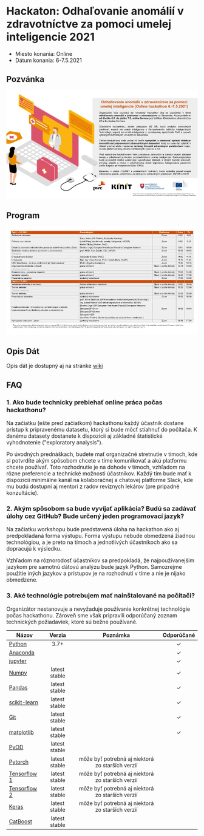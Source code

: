# Hackaton: Odhaľovanie anomálií v zdravotníctve za pomoci umelej inteligencie 2021

- Miesto konania: Online
- Dátum konania: 6-7.5.2021

## Pozvánka
![Invitation](images/invitation.jpg)

## Program
![Program](images/program.jpg)

## Opis Dát
Opis dát je dostupný aj na stránke [wiki](https://github.com/National-project-of-AI-adoption-in-HC/Hackaton_2021/wiki/Opis-D%C3%A1t)

## FAQ

### 1. Ako bude technicky prebiehať online práca počas hackathonu?

Na začiatku (ešte pred začiatkom) hackathonu každý účastník dostane prístup k pripravenému datasetu, ktorý si bude môcť stiahnuť do počítača. K danému datasety dostanete k dispozícii aj základné štatistické vyhodnotenie ("exploratory analysis"). 

Po úvodných prednáškach, budete mať organizačné stretnutie v tímoch, kde si potvrdíte akým spôsobom chcete v tíme komunikovať a akú platformu chcete používať. Toto rozhodnutie je na dohode v tímoch, vzhľadom na rôzne preferencie a technické možnosti účastníkov. Každý tím bude mať k dispozícii minimálne kanál na kolaboračnej a chatovej platforme Slack, kde mu budú dostupní aj mentori z radov revíznych lekárov (pre pripadné konzultácie).

### 2. Akým spôsobom sa bude vyvíjať aplikácia? Budú sa zadávať úlohy cez GitHub? Bude určený jeden programovací jazyk?

Na začiatku workshopu bude predstavená úloha na hackathon ako aj predpokladaná forma výstupu. Forma výstupu nebude obmedzená žiadnou technológiou, a je preto na tímoch a jednotlivých účastníkoch ako sa dopracujú k výsledku.

Vzhľadom na rôznorodosť účastníkov sa predpokladá, že najpoužívanejším jazykom pre samotnú dátovú analýzu bude jazyk Python. Samozrejme použitie iných jazykov a prístupov je na rozhodnutí v tíme a nie je nijako obmedzene.

### 3. Aké technológie potrebujem mať nainštalované na počítači? 

Organizátor nestanovuje a nevyžaduje používanie konkrétnej technológie počas hackathonu. Zároveň sme však pripravili odporúčaný zoznam technických požiadaviek, ktoré sú bežne používané.

| Názov        | Verzia       | Poznámka  | Odporúčané 
| ------------ |:------------:|:---------:|:---------:    
| [Python](https://www.python.org/)                 |	3.7+		    |    |  &check;   
| [Anaconda](https://www.anaconda.com/)             |		            |    |  &check;	
| [jupyter](https://jupyter.org/)                   |			        |    |  &check;   
| [Numpy](https://numpy.org/)                       |	latest stable	|    |  &check;	
| [Pandas](https://pandas.pydata.org/)              |   latest stable	|    |  &check;	
| [scikit-learn](https://scikit-learn.org/)         |	latest stable	|    |  &check;	
| [Git](https://git-scm.com/)                       |	latest stable	|    |  &check;	
| [matplotlib](https://matplotlib.org/)             |	latest stable	|    |  &check;	
| [PyOD](https://pyod.readthedocs.io/en/latest/#)   |	latest stable	|    	
| [Pytorch](https://pytorch.org/)                   |	latest stable	|   môže byť potrebná aj niektorá zo starších verzií     	
| [Tensorflow 1](https://www.tensorflow.org/)       |   latest stable	|   môže byť potrebná aj niektorá zo starších verzií     
| [Tensorflow 2](https://www.tensorflow.org/)       |	latest stable	|   môže byť potrebná aj niektorá zo starších verzií     
| [Keras](https://keras.io/)                        |	latest stable	|   môže byť potrebná aj niektorá zo starších verzií     
| [CatBoost](https://catboost.ai/)                  |	latest stable   |         
